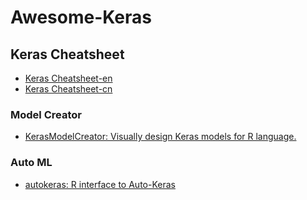 # Awesome-Keras

## Keras Cheatsheet

+ [Keras Cheatsheet-en](https://github.com/harryprince/cheatsheets/blob/master/keras.pdf)
+ [Keras Cheatsheet-cn](https://github.com/harryprince/cheatsheets/raw/master/translations/chinese/keras-cheatsheet_zh_CN.pdf)

### Model Creator

+ [KerasModelCreator: Visually design Keras models for R language.](https://github.com/jcrodriguez1989/KerasModelCreator)

### Auto ML

+ [autokeras: R interface to Auto-Keras](https://github.com/jcrodriguez1989/autokeras)
